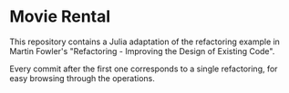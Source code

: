 # Movie Rental

This repository contains a Julia adaptation of the refactoring example in
Martin Fowler's "Refactoring - Improving the Design of Existing Code".

Every commit after the first one corresponds to a single refactoring, for easy
browsing through the operations.
